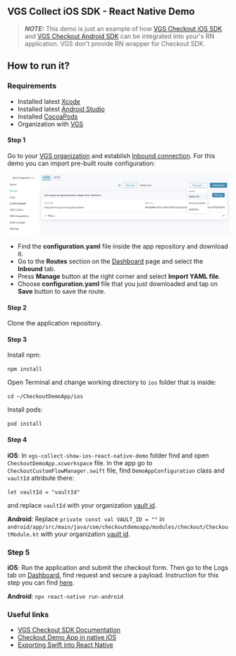 ## VGS Collect iOS SDK - React Native Demo

> **_NOTE:_** This demo is just an example of how [VGS Checkout iOS SDK](https://github.com/verygoodsecurity/vgs-checkout-ios) and [VGS Checkout Android SDK](https://github.com/verygoodsecurity/vgs-checkout-android) can be integrated into your's RN application. VGS don't provide RN wrapper for Checkout SDK.

## How to run it?

### Requirements

- Installed latest <a href="https://apps.apple.com/us/app/xcode/id497799835?mt=12" target="_blank">Xcode</a>
- Installed latest <a href="https://developer.android.com/studio" target="_blank">Android Studio</a>
- Installed <a href="https://guides.cocoapods.org/using/getting-started.html#installation" target="_blank">CocoaPods</a>
- Organization with <a href="https://www.verygoodsecurity.com/">VGS</a>

#### Step 1

Go to your <a href="https://dashboard.verygoodsecurity.com/" target="_blank">VGS organization</a> and establish <a href="https://www.verygoodsecurity.com/docs/getting-started/quick-integration#securing-inbound-connection" target="_blank">Inbound connection</a>. For this demo you can import pre-built route configuration:

<p align="center">
<img src="images/dashboard_routs.png" width="600">
</p>

- Find the **configuration.yaml** file inside the app repository and download it.
- Go to the **Routes** section on the <a href="https://dashboard.verygoodsecurity.com/" target="_blank">Dashboard</a> page and select the **Inbound** tab.
- Press **Manage** button at the right corner and select **Import YAML file**.
- Choose **configuration.yaml** file that you just downloaded and tap on **Save** button to save the route.

#### Step 2

Clone the application repository.

#### Step 3

Install npm:

`npm install`

Open Terminal and change working directory to `ios` folder that is inside:

`cd ~/CheckoutDemoApp/ios`

Install pods:

`pod install`

#### Step 4

**iOS**: In `vgs-collect-show-ios-react-native-demo` folder find and open `CheckoutDemoApp.xcworkspace` file.
In the app go to `CheckoutCustomFlowManager.swift` file, find `DemoAppConfiguration` class and `vaultId` attribute there:

`let vaultId = "vaultId"`

and replace `vaultId` with your organization
<a href="https://www.verygoodsecurity.com/docs/terminology/nomenclature#vault" target="_blank">vault id</a>.

**Android**: Replace `private const val VAULT_ID = ""` in `android/app/src/main/java/com/checkoutdemoapp/modules/checkout/CheckoutModule.kt`  with your organization
<a href="https://www.verygoodsecurity.com/docs/terminology/nomenclature#vault" target="_blank">vault id</a>.

### Step 5

**iOS**: Run the application and submit the checkout form.
Then go to the Logs tab on <a href="http://dashboard.verygoodsecurity.com" target="_blank">Dashboard</a>, find request and secure a payload.
Instruction for this step you can find <a href="https://www.verygoodsecurity.com/docs/getting-started/quick-integration#securing-inbound-connection" target="_blank">here</a>.

**Android**: `npx react-native run-android`

### Useful links

- <a href="https://www.verygoodsecurity.com/docs/payment-optimization/checkout/ios-sdk/send-data-to-your-server-ios" target="_blank">VGS Checkout SDK Documentation</a>
- <a href="https://github.com/verygoodsecurity/vgs-checkout-ios/tree/main/VGSCheckoutDemoApp" target="_blank">Checkout Demo App in native iOS</a>
- <a href="https://facebook.github.io/react-native/docs/native-modules-ios#exporting-swift" target="_blank">Exporting Swift into React Native</a>
